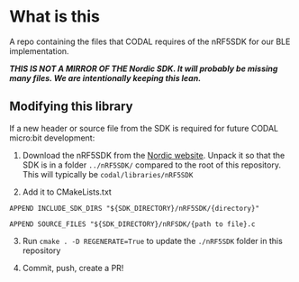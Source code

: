 # What is this

A repo containing the files that CODAL requires of the nRF5SDK for our BLE implementation.

***THIS IS NOT A MIRROR OF THE Nordic SDK. It will probably be missing many files. We are intentionally keeping this lean.***

## Modifying this library

If a new header or source file from the SDK is required for future CODAL micro:bit development:

1. Download the nRF5SDK from the [Nordic website](https://www.nordicsemi.com/Software-and-tools/Software/nRF5-SDK/Download#infotabs). Unpack it so that the SDK is in a folder `../nRF5SDK/` compared to the root of this repository. This will typically be `codal/libraries/nRF5SDK`

2. Add it to CMakeLists.txt

`APPEND INCLUDE_SDK_DIRS "${SDK_DIRECTORY}/nRF5SDK/{directory}"`

`APPEND SOURCE_FILES "${SDK_DIRECTORY}/nRFSDK/{path to file}.c`

3. Run `cmake . -D REGENERATE=True` to update the `./nRF5SDK` folder in this repository

4. Commit, push, create a PR!
